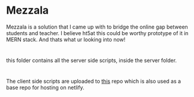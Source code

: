 # Mezzala
Mezzala is a solution that I came up with to bridge the online gap between students and teacher. I believe ht5at this could be worthy prototype of it in MERN stack. And thats what ur looking into now!

#

this folder contains all the server side scripts, inside the server folder.

# 
 
The client side scripts are uploaded to [this](https://github.com/Dozerex-creationz/dozerex-mezzala-client) repo which is also used as a base repo for hosting on netlify.
